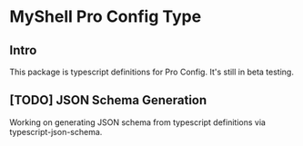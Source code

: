 # MyShell Pro Config Type

## Intro

This package is typescript definitions for Pro Config. It's still in beta testing.

## [TODO] JSON Schema Generation

Working on generating JSON schema from typescript definitions via typescript-json-schema.
